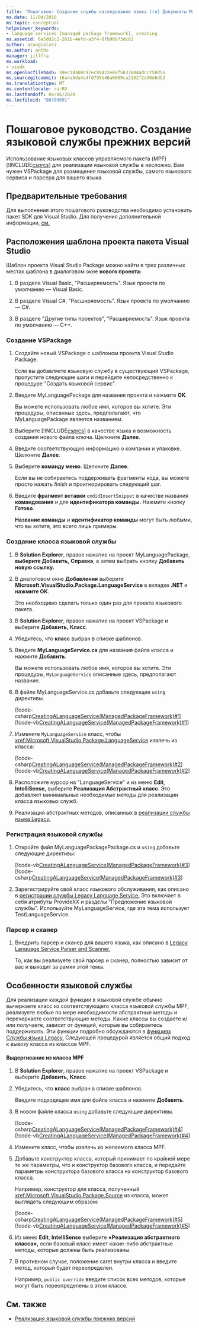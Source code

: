 ```yaml
---
title: 'Пошаговое: Создание службы наследование языка (ru) Документы Майкрософт'
ms.date: 11/04/2016
ms.topic: conceptual
helpviewer_keywords:
- language services [managed package framework], creating
ms.assetid: 6a5dd2c2-261b-4efd-a3f4-8fb90b73dc82
author: acangialosi
ms.author: anthc
manager: jillfra
ms.workload:
- vssdk
ms.openlocfilehash: 59ec18ab0c97ec89422e06f5b33804adcc750d5a
ms.sourcegitcommit: 16a4a5da4a4fd795b46a0869ca2152f2d36e6db2
ms.translationtype: MT
ms.contentlocale: ru-RU
ms.lasthandoff: 04/06/2020
ms.locfileid: "80703691"
---
```

# <a name="walkthrough-creating-a-legacy-language-service"></a>Пошаговое руководство. Создание языковой службы прежних версий
Использование языковых классов управляемого пакета (MPF) [!INCLUDE[csprcs](../../data-tools/includes/csprcs_md.md)] для реализации языковой службы в несложно. Вам нужен VSPackage для размещения языковой службы, самого языкового сервиса и парсера для вашего языка.

## <a name="prerequisites"></a>Предварительные требования
 Для выполнения этого пошагового руководства необходимо установить пакет SDK для Visual Studio. Для получения дополнительной информации, [см.](../../extensibility/visual-studio-sdk.md)

## <a name="locations-for-the-visual-studio-package-project-template"></a>Расположения шаблона проекта пакета Visual Studio
 Шаблон проекта Visual Studio Package можно найти в трех различных местах шаблона в диалоговом окне **нового проекта:**

1. В разделе Visual Basic, "Расширяемость". Язык проекта по умолчанию — Visual Basic.

2. В разделе Visual C#, "Расширяемость". Язык проекта по умолчанию — C#.

3. В разделе "Другие типы проектов", "Расширяемость". Язык проекта по умолчанию — C++.

### <a name="create-a-vspackage"></a>Создание VSPackage

1. Создайте новый VSPackage с шаблоном проекта Visual Studio Package.

    Если вы добавляете языковую службу в существующий VSPackage, пропустите следующие шаги и перейдите непосредственно к процедуре "Создать языковой сервис".

2. Введите MyLanguagePackage для названия проекта и нажмите **OK**.

    Вы можете использовать любое имя, которое вы хотите. Эти процедуры, описанные здесь, предполагают, что MyLanguagePackage является названием.

3. Выберите [!INCLUDE[csprcs](../../data-tools/includes/csprcs_md.md)] в качестве языка и возможность создания нового файла ключа. Щелкните **Далее**.

4. Введите соответствующую информацию о компании и упаковке. Щелкните **Далее**.

5. Выберите **команду меню**. Щелкните **Далее**.

    Если вы не собираетесь поддерживать фрагменты кода, вы можете просто нажать finish и проигнорировать следующий шаг.

6. Введите **фрагмент вставки** `cmdidInsertSnippet` в качестве названия **командования** и для **идентификатора команды.** Нажмите кнопку **Готово**.

    **Название команды** и **идентификатор команды** могут быть любыми, что вы хотите, это всего лишь примеры.

### <a name="create-the-language-service-class"></a>Создание класса языковой службы

1. В **Solution Explorer**, правое нажатие на проект MyLanguagePackage, **выберите Добавить,** **Справка**, а затем выбрать кнопку **Добавить новую ссылку.**

2. В диалоговом окне **Добавления** выберите **Microsoft.VisualStudio.Package.LanguageService** в вкладке **.NET** и **нажмите OK**.

     Это необходимо сделать только один раз для проекта языкового пакета.

3. В **Solution Explorer**, правое нажатие на проект VSPackage и выберите **Добавить,** **Класс**.

4. Убедитесь, что **класс** выбран в списке шаблонов.

5. Введите **MyLanguageService.cs** для названия файла класса и нажмите **Добавить**.

     Вы можете использовать любое имя, которое вы хотите. Эти процедуры, `MyLanguageService` описанные здесь, предполагают название.

6. В файле MyLanguageService.cs добавьте следующие `using` директивы.

     [!code-csharp[CreatingALanguageService(ManagedPackageFramework)#1](../../extensibility/internals/codesnippet/CSharp/walkthrough-creating-a-legacy-language-service_1.cs)]
     [!code-vb[CreatingALanguageService(ManagedPackageFramework)#1](../../extensibility/internals/codesnippet/VisualBasic/walkthrough-creating-a-legacy-language-service_1.vb)]

7. Измените `MyLanguageService` класс, чтобы <xref:Microsoft.VisualStudio.Package.LanguageService> извлечь из класса:

     [!code-csharp[CreatingALanguageService(ManagedPackageFramework)#2](../../extensibility/internals/codesnippet/CSharp/walkthrough-creating-a-legacy-language-service_2.cs)]
     [!code-vb[CreatingALanguageService(ManagedPackageFramework)#2](../../extensibility/internals/codesnippet/VisualBasic/walkthrough-creating-a-legacy-language-service_2.vb)]

8. Расположите курсор на "LanguageService" и из меню **Edit**, **IntelliSense,** выберите **Реализация Абстрактный класс**. Это добавляет минимальные необходимые методы для реализации класса языковых служб.

9. Реализация абстрактных методов, описанных в [реализации службы языка Legacy.](../../extensibility/internals/implementing-a-legacy-language-service2.md)

### <a name="register-the-language-service"></a>Регистрация языковой службы

1. Откройте файл MyLanguagePackagePackage.cs и `using` добавьте следующие директивы:

     [!code-vb[CreatingALanguageService(ManagedPackageFramework)#3](../../extensibility/internals/codesnippet/VisualBasic/walkthrough-creating-a-legacy-language-service_3.vb)]
     [!code-csharp[CreatingALanguageService(ManagedPackageFramework)#3](../../extensibility/internals/codesnippet/CSharp/walkthrough-creating-a-legacy-language-service_3.cs)]

2. Зарегистрируйте свой класс языкового обслуживания, как описано в [регистрации службы Legacy Language Service.](../../extensibility/internals/registering-a-legacy-language-service1.md) Это включает в себя атрибуты ProvideXX и разделы "Предложение языковой службы". Используйте MyLanguageService, где эта тема использует TestLanguageService.

### <a name="the-parser-and-scanner"></a>Парсер и сканер

1. Внедрить парсер и сканер для вашего языка, как описано в [Legacy Language Service Parser and Scanner.](../../extensibility/internals/legacy-language-service-parser-and-scanner.md)

     То, как вы реализуете свой парсер и сканер, полностью зависит от вас и выходит за рамки этой темы.

## <a name="language-service-features"></a>Особенности языковой службы
 Для реализации каждой функции в языковой службе обычно вычеркаете класс из соответствующего класса языковой службы MPF, реализуете любые по мере необходимости абстрактные методы и перечеркаете соответствующие методы. Какие классы вы создаете и/или получаете, зависит от функций, которые вы собираетесь поддерживать. Эти функции подробно обсуждаются в [функциях Службы языка Legacy.](../../extensibility/internals/legacy-language-service-features1.md) Следующей процедурой является общий подход к вывозу класса из классов MPF.

#### <a name="deriving-from-an-mpf-class"></a>Выдергивание из класса MPF

1. В **Solution Explorer**, правое нажатие на проект VSPackage и выберите **Добавить,** **Класс**.

2. Убедитесь, что **класс** выбран в списке шаблонов.

     Введите подходящее имя для файла класса и нажмите **Добавить**.

3. В новом файле класса `using` добавьте следующие директивы.

     [!code-csharp[CreatingALanguageService(ManagedPackageFramework)#4](../../extensibility/internals/codesnippet/CSharp/walkthrough-creating-a-legacy-language-service_4.cs)]
     [!code-vb[CreatingALanguageService(ManagedPackageFramework)#4](../../extensibility/internals/codesnippet/VisualBasic/walkthrough-creating-a-legacy-language-service_4.vb)]

4. Измените класс, чтобы извлечь из желаемого класса MPF.

5. Добавьте конструктор класса, который принимает по крайней мере те же параметры, что и конструктор базового класса, и передайте параметры конструктора базового класса на конструктор базового класса.

     Например, конструктор для класса, полученный <xref:Microsoft.VisualStudio.Package.Source> из класса, может выглядеть следующим образом:

     [!code-csharp[CreatingALanguageService(ManagedPackageFramework)#5](../../extensibility/internals/codesnippet/CSharp/walkthrough-creating-a-legacy-language-service_5.cs)]
     [!code-vb[CreatingALanguageService(ManagedPackageFramework)#5](../../extensibility/internals/codesnippet/VisualBasic/walkthrough-creating-a-legacy-language-service_5.vb)]

6. Из меню **Edit**, **IntelliSense** выберите **«Реализация абстрактного класса»,** если базовый класс имеет какие-либо абстрактные методы, которые должны быть реализованы.

7. В противном случае, положение caret внутри класса и введите метод, который будет переопределен.

     Например, `public override` введите список всех методов, которые могут быть переопределены в этом классе.

## <a name="see-also"></a>См. также
- [Реализация языковой службы прежних версий](../../extensibility/internals/implementing-a-legacy-language-service1.md)
